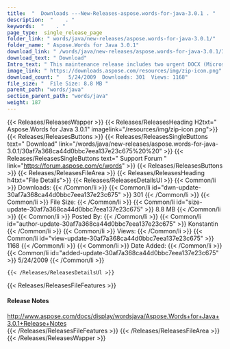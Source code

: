 ```yaml
---
title:  "  Downloads ---New-Releases-aspose.words-for-java-3.0.1 . " 
description:  "    . " 
keywords:  "    . " 
page_type:  single_release_page
folder_link: " words/java/new-releases/aspose.words-for-java-3.0.1/"
folder_name: " Aspose.Words for Java 3.0.1"
download_link: " /words/java/new-releases/aspose.words-for-java-3.0.1/30af7a368ca44d0bbc7eea137e23c675"
download_text: " Download"
Intro_text: " This maintenance release includes two urgent DOCX (Microsoft Office 2007 Open XM..."
image_link: " https://downloads.aspose.com/resources/img/zip-icon.png"
download_count: "   5/24/2009  Downloads: 301  Views: 1168"
file_size: "  File Size: 8.8 MB "
parent_path: "words/java"
section_parent_path: "words/java"
weight: 187 
---
```


{{< Releases/ReleasesWapper >}}
  {{< Releases/ReleasesHeading H2txt=" Aspose.Words for Java 3.0.1" imagelink="/resources/img/zip-icon.png">}}
  {{< Releases/ReleasesButtons >}}
    {{< Releases/ReleasesSingleButtons text=" Download" link="/words/java/new-releases/aspose.words-for-java-3.0.1/30af7a368ca44d0bbc7eea137e23c675%20%20" >}}
    {{< Releases/ReleasesSingleButtons text=" Support Forum " link="https://forum.aspose.com/c/words" >}}
  {{< Releases/ReleasesButtons >}}
  {{< Releases/ReleasesFileArea >}}
    {{< Releases/ReleasesHeading h4txt="File Details">}}
    {{< Releases/ReleasesDetailsUl >}}
            {{< Common/li  >}} Downloads: {{< /Common/li >}} 
      {{< Common/li id="dwn-update-30af7a368ca44d0bbc7eea137e23c675" >}} 301 {{< /Common/li >}} 
      {{< Common/li  >}} File Size: {{< /Common/li >}} 
      {{< Common/li id="size-update-30af7a368ca44d0bbc7eea137e23c675" >}} 8.8 MB {{< /Common/li >}} 
      {{< Common/li  >}} Posted By: {{< /Common/li >}} 
      {{< Common/li id="author-update-30af7a368ca44d0bbc7eea137e23c675" >}} Konstantin {{< /Common/li >}} 
      {{< Common/li  >}} Views: {{< /Common/li >}} 
      {{< Common/li id="view-update-30af7a368ca44d0bbc7eea137e23c675" >}} 1168 {{< /Common/li >}} 
      {{< Common/li  >}} Date Added: {{< /Common/li >}} 
      {{< Common/li id="added-update-30af7a368ca44d0bbc7eea137e23c675" >}} 5/24/2009 {{< /Common/li >}} 

    {{< /Releases/ReleasesDetailsUl >}}

  {{< Releases/ReleasesFileFeatures >}}
      <h4>Release Notes</h4><div><a href="http://www.aspose.com/docs/display/wordsjava/Aspose.Words+for+Java+3.0.1+Release+Notes">http://www.aspose.com/docs/display/wordsjava/Aspose.Words+for+Java+3.0.1+Release+Notes</a></div>
  {{< /Releases/ReleasesFileFeatures >}}
 {{< /Releases/ReleasesFileArea >}}
{{< /Releases/ReleasesWapper >}}


